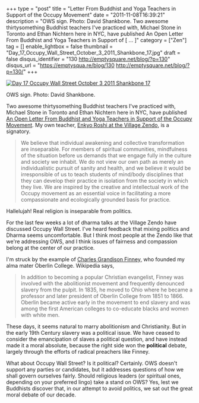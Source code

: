 +++
type = "post"
title = "Letter From Buddhist and Yoga Teachers in Support of the Occupy Movement"
date = "2011-11-08T16:39:21"
description = "OWS sign. Photo: David Shankbone. Two awesome thirtysomething Buddhist teachers I've practiced with, Michael Stone in Toronto and Ethan Nichtern here in NYC, have published An Open Letter From Buddhist and Yoga Teachers in Support of [ ... ]"
category = ["Zen"]
tag = []
enable_lightbox = false
thumbnail = "Day_17_Occupy_Wall_Street_October_3_2011_Shankbone_17.jpg"
draft = false
disqus_identifier = "130 http://emptysquare.net/blog/?p=130"
disqus_url = "https://emptysqua.re/blog/130 http://emptysquare.net/blog/?p=130/"
+++

<p><a href="http://commons.wikimedia.org/wiki/File:Day_17_Occupy_Wall_Street_October_3_2011_Shankbone_17.JPG"><img style="display:block; margin-left:auto; margin-right:auto;" src="Day_17_Occupy_Wall_Street_October_3_2011_Shankbone_17.jpg" title="Day 17 Occupy Wall Street October 3 2011 Shankbone 17" /></a></p>
<p>OWS sign. Photo: David Shankbone.</p>
<p>Two awesome thirtysomething Buddhist teachers I've practiced with,
Michael Stone in Toronto and Ethan Nichtern here in NYC, have published
<a href="http://www.huffingtonpost.com/ethan-nichtern/buddhist-support-occupy-wall-street_b_1078689.html">An Open Letter From Buddhist and Yoga Teachers in Support of the Occupy
Movement</a>.
My own teacher, <a href="http://villagezendo.org/teachers/roshi-enkyo-ohara/">Enkyo Roshi at the Village
Zendo</a>, is a
signatory.</p>
<blockquote>
<p>We believe that individual awakening and collective transformation are
inseparable. For members of spiritual communities, mindfulness of the
situation before us demands that we engage fully in the culture and
society we inhabit. We do not view our own path as merely an
individualistic pursuit of sanity and health, and we believe it would
be irresponsible of us to teach students of mind/body disciplines that
they can develop their practice in isolation from the society in which
they live. We are inspired by the creative and intellectual work of
the Occupy movement as an essential voice in facilitating a more
compassionate and ecologically grounded basis for practice.</p>
</blockquote>
<p>Hallelujah! Real religion is inseparable from politics.</p>
<p>For the last few weeks a lot of dharma talks at the Village Zendo have
discussed Occupy Wall Street. I've heard feedback that mixing politics
and Dharma seems uncomfortable. But I think most people at the Zendo
like that we're addressing OWS, and I think issues of fairness and
compassion belong at the center of our practice.</p>
<p>I'm struck by the example of <a href="http://en.wikipedia.org/wiki/Charles_Grandison_Finney">Charles Grandison
Finney,</a> who
founded my alma mater Oberlin College. Wikipedia says,</p>
<blockquote>
<p>In addition to becoming a popular Christian evangelist, Finney was
involved with the abolitionist movement and frequently denounced
slavery from the pulpit. In 1835, he moved to Ohio where he became a
professor and later president of Oberlin College from 1851 to 1866.
Oberlin became active early in the movement to end slavery and was
among the first American colleges to co-educate blacks and women with
white men.</p>
</blockquote>
<p>These days, it seems natural to marry abolitionism and Christianity. But
in the early 19th Century slavery was a political issue. We have ceased
to consider the emancipation of slaves a political question, and have
instead made it a moral absolute, because the right side won the
<strong>political</strong> debate, largely through the efforts of radical preachers
like Finney.</p>
<p>What about Occupy Wall Street? Is it political? Certainly. OWS doesn't
support any parties or candidates, but it addresses questions of how we
shall govern ourselves fairly. Should religious leaders (or spiritual
ones, depending on your preferred lingo) take a stand on OWS? Yes, lest
we Buddhists discover that, in our attempt to avoid politics, we sat out
the great moral debate of our decade.</p>
